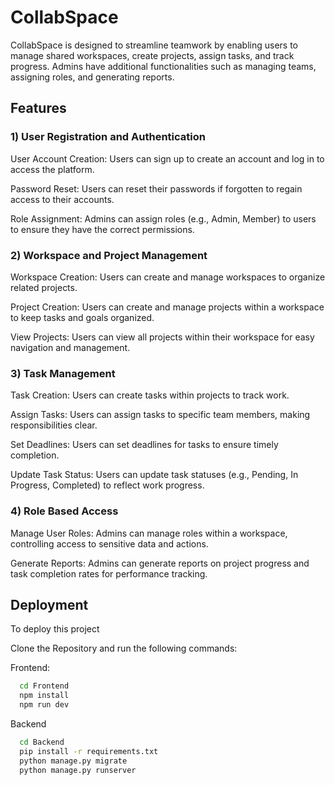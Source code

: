 
# CollabSpace

CollabSpace is designed to streamline teamwork by enabling users to manage shared workspaces, create projects, assign tasks, and track progress. Admins have additional functionalities such as managing teams, assigning roles, and generating reports.




## Features


### 1) User Registration and Authentication
User Account Creation: Users can sign up to create an account and log in to access the platform.

Password Reset: Users can reset their passwords if forgotten to regain access to their accounts.

Role Assignment: Admins can assign roles (e.g., Admin, Member) to users to ensure they have the correct permissions.
### 2) Workspace and Project Management

Workspace Creation: Users can create and manage workspaces to organize related projects.

Project Creation: Users can create and manage projects within a workspace to keep tasks and goals organized.

View Projects: Users can view all projects within their workspace for easy navigation and management.
### 3) Task Management

Task Creation: Users can create tasks within projects to track work.

Assign Tasks: Users can assign tasks to specific team members, making responsibilities clear.

Set Deadlines: Users can set deadlines for tasks to ensure timely completion.

Update Task Status: Users can update task statuses (e.g., Pending, In Progress, Completed) to reflect work progress.
### 4) Role Based Access

Manage User Roles: Admins can manage roles within a workspace, controlling access to sensitive data and actions.

Generate Reports: Admins can generate reports on project progress and task completion rates for performance tracking.
## Deployment

To deploy this project 

Clone the Repository and run the following commands:

Frontend:

```bash
  cd Frontend
  npm install
  npm run dev
```

Backend

```bash
  cd Backend
  pip install -r requirements.txt
  python manage.py migrate
  python manage.py runserver
```



